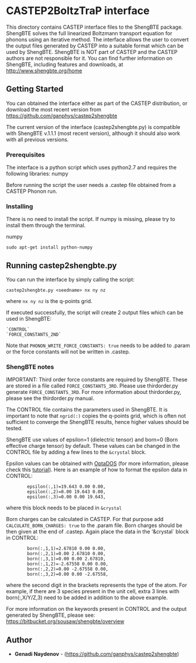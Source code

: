 # CASTEP2BoltzTraP interface

This directory contains CASTEP interface files to the ShengBTE package. ShengBTE solves the full linearized Boltzmann transport equation for phonons using an iterative method. The interface allows the user to convert the output files generated by CASTEP into a suitable format which can be used by ShengBTE.
ShengBTE is NOT part of CASTEP and the CASTEP authors are not responsible for it.
You can find further information on ShengBTE, including features and downloads, at http://www.shengbte.org/home

## Getting Started

You can obtained the interface either as part of the CASTEP distribution, or download the most recent version from https://github.com/ganphys/castep2shengbte

The current version of the interface (castep2shengbte.py) is compatible with ShengBTE v.1.1.1 (most recent version), although it should also work with all previous versions.


### Prerequisites

The interface is a python script which uses python2.7 and requires the following libraries: numpy

Before running the script the user needs a <seedname>.castep file obtained from a CASTEP Phonon run.

### Installing

There is no need to install the script. If numpy is missing, please try to install them through the terminal.

numpy

```
sudo apt-get install python-numpy
```

## Running castep2shengbte.py

You can run the interface by simply calling the script:

```
castep2shengbte.py <seedname> nx ny nz
```
where `nx ny nz` is the q-points grid.

If executed successfully, the script will create 2 output files which can be used in ShengBTE:

```
`CONTROL`
`FORCE_CONSTANTS_2ND`
```

Note that `PHONON_WRITE_FORCE_CONSTANTS: true` needs to be added to <seedname>.param or the force constants will not be written in <seedname>.castep.

### ShengBTE notes

IMPORTANT: Third order force constants are required by ShengBTE. These are stored in a file called `FORCE_CONSTANTS_3RD`. Please use thirdorder.py generate `FORCE_CONSTANTS_3RD`. For more information about thirdorder.py, please see the thirdorder.py manual. 

The CONTROL file contains the parameters used in ShengBTE. It is important to note that `ngrid(:)` copies the q-points grid, which is often not sufficient to converge the ShengBTE results, hence higher values should be tested.

ShengBTE use values of epsilon=1 (dielectric tensor) and born=0 (Born effective charge tensor) by default. These values can be changed in the CONTROL file by adding a few lines to the `&crystal` block. 

Epsilon values can be obtained with [OptaDOS](http://www.tcm.phy.cam.ac.uk/~ajm255/optados/index.html) (for more information, please check this [tutorial](http://www.castep.org/Tutorials/LowLossEELS)). Here is an example of how to format the epsilon data in CONTROL:


```
        epsilon(:,1)=19.643 0.00 0.00,
        epsilon(:,2)=0.00 19.643 0.00,
        epsilon(:,3)=0.00 0.00 19.643,
```
where this block needs to be placed in `&crystal`


Born charges can be calculated in CASTEP. For that purpose add `CALCULATE_BORN_CHARGES: true` to the <seedname>.param file. Born charges should be then given at the end of <seedname>.castep. Again place the data in the '&crystal` block in CONTROL:

```
        born(:,1,1)=2.67810 0.00 0.00,
        born(:,2,1)=0.00 2.67810 0.00,
        born(:,3,1)=0.00 0.00 2.67810,
        born(:,1,2)=-2.67558 0.00 0.00,
        born(:,2,2)=0.00 -2.67558 0.00,
        born(:,3,2)=0.00 0.00 -2.67558, 
```
where the second digit in the brackets represents the type of the atom. For example, if there are 3 species present in the unit cell, extra 3 lines with born(:,X/Y/Z,3) need to be added in addition to the above example.

For more information on the keywords present in CONTROL and the output generated by ShengBTE, please see: https://bitbucket.org/sousaw/shengbte/overview


## Author

* **Genadi Naydenov** - (https://github.com/ganphys/castep2shengbte)
